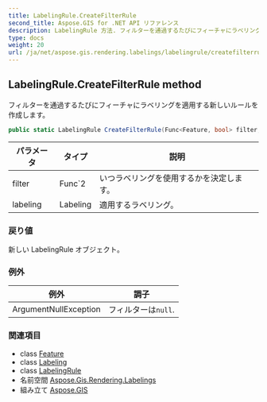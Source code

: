 ```yaml
---
title: LabelingRule.CreateFilterRule
second_title: Aspose.GIS for .NET API リファレンス
description: LabelingRule 方法. フィルターを通過するたびにフィーチャにラベリングを適用する新しいルールを作成します
type: docs
weight: 20
url: /ja/net/aspose.gis.rendering.labelings/labelingrule/createfilterrule/
---
```

## LabelingRule.CreateFilterRule method

フィルターを通過するたびにフィーチャにラベリングを適用する新しいルールを作成します。

```csharp
public static LabelingRule CreateFilterRule(Func<Feature, bool> filter, Labeling labeling)
```

| パラメータ | タイプ | 説明 |
| --- | --- | --- |
| filter | Func`2 | いつラベリングを使用するかを決定します。 |
| labeling | Labeling | 適用するラベリング。 |

### 戻り値

新しい LabelingRule オブジェクト。

### 例外

| 例外 | 調子 |
| --- | --- |
| ArgumentNullException | フィルターは`null`. |

### 関連項目

* class [Feature](../../../aspose.gis/feature/)
* class [Labeling](../../labeling/)
* class [LabelingRule](../)
* 名前空間 [Aspose.Gis.Rendering.Labelings](../../labelingrule/)
* 組み立て [Aspose.GIS](../../../)


